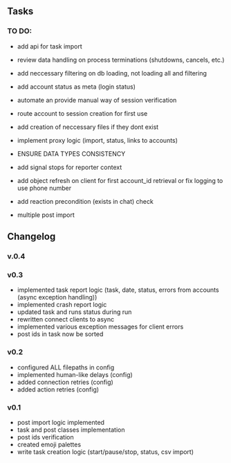 ## Tasks

### TO DO:

- add api for task import
- review data handling on process terminations (shutdowns, cancels, etc.)
- add neccessary filtering on db loading, not loading all and filtering

- add account status as meta (login status)
- automate an provide manual way of session verification
- route account to session creation for first use

- add creation of neccessary files if they dont exist
- implement proxy logic (import, status, links to accounts)

- ENSURE DATA TYPES CONSISTENCY
- add signal stops for reporter context

- add object refresh on client for first account_id retrieval or fix logging to use phone number
- add reaction precondition (exists in chat) check
- multiple post import


## Changelog

### v.0.4



### v0.3
- implemented task report logic (task, date, status, errors from accounts (async exception handling))
- implemented crash report logic
- updated task and runs status during run
- rewritten connect clients to async
- implemented various exception messages for client errors
- post ids in task now be sorted

### v0.2
- configured ALL filepaths in config
- implemented human-like delays (config)
- added connection retries (config)
- added action retries (config)

### v0.1
- post import logic implemented
- task and post classes implementation
- post ids verification
- created emoji palettes
- write task creation logic (start/pause/stop, status, csv import)